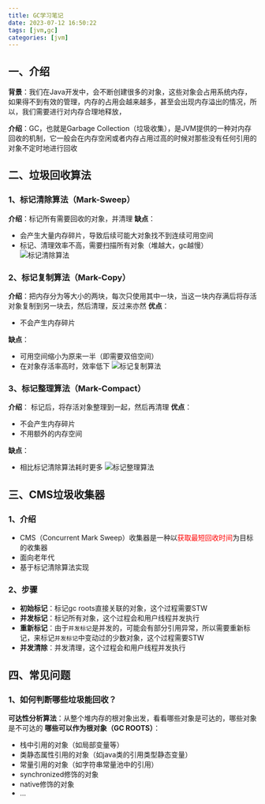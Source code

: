```yaml
---
title: GC学习笔记
date: 2023-07-12 16:50:22
tags: [jvm,gc]
categories: [jvm]
---
```


## 一、介绍
**背景**：我们在Java开发中，会不断创建很多的对象，这些对象会占用系统内存，如果得不到有效的管理，内存的占用会越来越多，甚至会出现内存溢出的情况，所以，我们需要进行对内存合理地释放，

**介绍**：GC，也就是Garbage Collection（垃圾收集），是JVM提供的一种对内存回收的机制，它一般会在内存空闲或者内存占用过高的时候对那些没有任何引用的对象不定时地进行回收

## 二、垃圾回收算法
### 1、标记清除算法（Mark-Sweep）
**介绍**：标记所有需要回收的对象，并清理
**缺点**：
* 会产生大量内存碎片，导致后续可能大对象找不到连续可用空间
* 标记、清理效率不高，需要扫描所有对象（堆越大，gc越慢）
![标记清除算法](/images/jvm/gc标记清除算法.png)

### 2、标记复制算法（Mark-Copy）
**介绍**：把内存分为等大小的两块，每次只使用其中一块，当这一块内存满后将存活对象复制到另一块去，然后清理，反过来亦然
**优点**：
* 不会产生内存碎片

**缺点**：
* 可用空间缩小为原来一半（即需要双倍空间）
* 在对象存活率高时，效率低下
![标记复制算法](/images/jvm/gc标记复制算法.png)

### 3、标记整理算法（Mark-Compact）
**介绍**： 标记后，将存活对象整理到一起，然后再清理
**优点**：
* 不会产生内存碎片
* 不用额外的内存空间

**缺点**：
* 相比标记清除算法耗时更多
![标记整理算法](/images/jvm/gc标记整理算法.png)


## 三、CMS垃圾收集器
### 1、介绍
* CMS（Concurrent Mark Sweep）收集器是一种以<font color=red>获取最短回收时间</font>为目标的收集器
* 面向老年代
* 基于标记清除算法实现

### 2、步骤
* **初始标记**：标记gc roots直接关联的对象，这个过程需要STW
* **并发标记**：标记所有对象，这个过程会和用户线程并发执行
* **重新标记**：由于`并发标记`是并发的，可能会有部分引用异常，所以需要重新标记，来标记`并发标记`中变动过的少数对象，这个过程需要STW
* **并发清除**：并发清理，这个过程会和用户线程并发执行

## 四、常见问题
### 1、如何判断哪些垃圾能回收？
**可达性分析算法**：从整个堆内存的根对象出发，看看哪些对象是可达的，哪些对象是不可达的
**哪些可以作为根对象（GC ROOTS）**：
* 栈中引用的对象（如局部变量等）
* 类静态属性引用的对象（如java类的引用类型静态变量）
* 常量引用的对象（如字符串常量池中的引用）
* synchronized修饰的对象
* native修饰的对象
* ...


